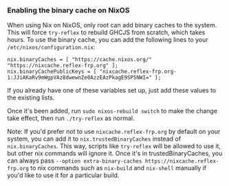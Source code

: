 ### Enabling the binary cache on NixOS

When using Nix on NixOS, only root can add binary caches to the system.  This will force `try-reflex` to rebuild GHCJS from scratch, which takes hours.  To use the binary cache, you can add the following lines to your `/etc/nixos/configuration.nix`:

```
nix.binaryCaches = [ "https://cache.nixos.org/" "https://nixcache.reflex-frp.org" ];
nix.binaryCachePublicKeys = [ "nixcache.reflex-frp.org-1:JJiAKaRv9mWgpVAz8dwewnZe0AzzEAzPkagE9SP5NWI=" ];
```

If you already have one of these variables set up, just add these values to the existing lists.

Once it's been added, run `sudo nixos-rebuild switch` to make the change take effect, then run `./try-reflex` as normal.

Note: If you'd prefer not to use `nixcache.reflex-frp.org` by default on your system, you can add it to `nix.trustedBinaryCaches` instead of `nix.binaryCaches`.  This way, scripts like `try-reflex` will be allowed to use it, but other nix commands will ignore it.  Once it's in trustedBinaryCaches, you can always pass `--option extra-binary-caches https://nixcache.reflex-frp.org` to nix commands such as `nix-build` and `nix-shell` manually if you'd like to use it for a particular build.
